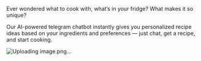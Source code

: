 Ever wondered what to cook with, what’s in your fridge? What makes it so unique?

Our AI-powered telegram chatbot instantly gives you personalized recipe ideas based on your ingredients and preferences  — just chat, get a recipe, and start cooking. 

![Uploading image.png…]()
